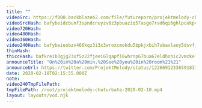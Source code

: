 ```yaml
---
title: ""
videoSrc: https://f000.backblazeb2.com/file/futureporn/projektmelody-chaturbate-2020-02-10.mp4
videoSrcHash: bafybeidcbunf3spndcnuyzv6z3pbuaziq57asgo7rad6qi6ghlpcekpvxm?filename=projektmelody-chaturbate-20200210T021555Z-source.mp4
video720Hash: 
video480Hash: 
video360Hash: 
video240Hash: bafybeieobzv466kqz3i3x3wroxcmokdu5bpkjxbih7sbavlaoy5dsvfj5q?filename=projektmelody-chaturbate-20200210T021555Z-240p.mp4
thinHash: 
thiccHash: bafkreib3gjg23xf5z22fjeei6lqapfl6whrnp67bua67eldhohic2vmcke?filename=20200210T021555Z-thicc.jpg
announceTitle: "On%20in%20a%20min.%20See%20you%20in%20room%21%21"
announceUrl: https://twitter.com/ProjektMelody/status/1226691233659183104
date: 2020-02-10T02:15:55.000Z
note: 
video240TmpFilePath: 
tmpFilePath: /root/projektmelody-chaturbate-2020-02-10.mp4
layout: layouts/vod.njk
---
```

